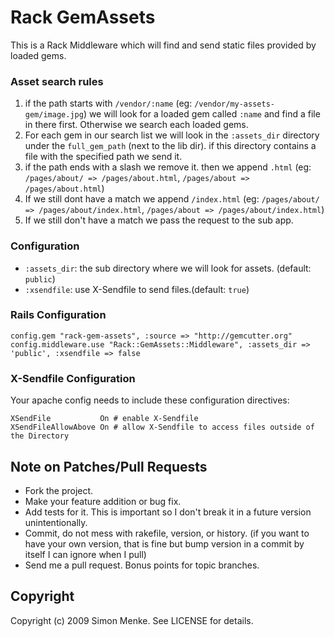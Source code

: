 # Rack GemAssets

This is a Rack Middleware which will find and send static files provided by loaded gems.

### Asset search rules

1. if the path starts with `/vendor/:name` (eg: `/vendor/my-assets-gem/image.jpg`)
   we will look for a loaded gem called `:name` and find a file in there first.
   Otherwise we search each loaded gems.
2. For each gem in our search list we will look in the `:assets_dir` directory under the `full_gem_path` (next to the lib dir).
   if this directory contains a file with the specified path we send it.
3. if the path ends with a slash we remove it. then we append `.html`
   (eg: `/pages/about/ => /pages/about.html`, `/pages/about => /pages/about.html`)
4. If we still dont have a match we append `/index.html`
   (eg: `/pages/about/ => /pages/about/index.html`, `/pages/about => /pages/about/index.html`)
5. If we still don't have a match we pass the request to the sub app.

### Configuration

* `:assets_dir`: the sub directory where we will look for assets. (default: `public`)
* `:xsendfile`: use X-Sendfile to send files.(default: `true`)

### Rails Configuration

    config.gem "rack-gem-assets", :source => "http://gemcutter.org"
    config.middleware.use "Rack::GemAssets::Middleware", :assets_dir => 'public', :xsendfile => false

### X-Sendfile Configuration

Your apache config needs to include these configuration directives:

    XSendFile           On # enable X-Sendfile
    XSendFileAllowAbove On # allow X-Sendfile to access files outside of the Directory

## Note on Patches/Pull Requests
 
* Fork the project.
* Make your feature addition or bug fix.
* Add tests for it. This is important so I don't break it in a
  future version unintentionally.
* Commit, do not mess with rakefile, version, or history.
  (if you want to have your own version, that is fine but
  bump version in a commit by itself I can ignore when I pull)
* Send me a pull request. Bonus points for topic branches.

## Copyright

Copyright (c) 2009 Simon Menke. See LICENSE for details.
